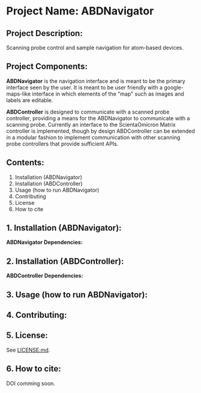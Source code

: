 # Project Name: ABDNavigator

## Project Description:
Scanning probe control and sample navigation for atom-based devices.

## Project Components:
**ABDNavigator** is the navigation interface and is meant to be the primary interface seen by the user.  It is meant to be user friendly with a google-maps-like interface in which elements of the "map" such as images and labels are editable.

**ABDController** is designed to communicate with a scanned probe controller, providing a means for the ABDNavigator to communicate with a scanning probe.  Currently an interface to the ScientaOmicron Matrix controller is implemented, though by design ABDController can be extended in a modular fashion to implement communication with other scanning probe controllers that provide sufficient APIs.  

## Contents:
1. Installation (ABDNavigator)
1. Installation (ABDController)
1. Usage (how to run ABDNavigator)
1. Contributing
1. License
1. How to cite

## 1. Installation (ABDNavigator):
**ABDNavigator Dependencies:** 

## 2. Installation (ABDController):
**ABDController Dependencies:**

## 3. Usage (how to run ABDNavigator):

## 4. Contributing:

## 5. License:
See [LICENSE.md](https://github.com/usnistgov/ABDNavigator/blob/master/LICENSE.md).

## 6. How to cite:
DOI comming soon.
